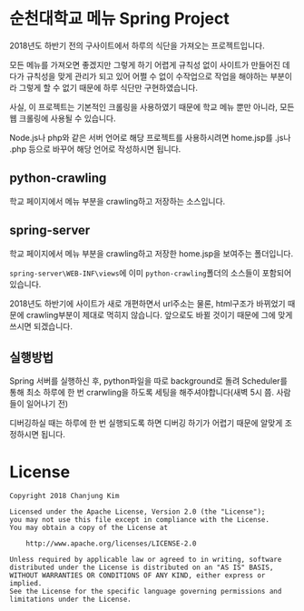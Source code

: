 # 순천대학교 메뉴 Spring Project
2018년도 하반기 전의 구사이트에서 하루의 식단을 가져오는 프로젝트입니다.

모든 메뉴를 가져오면 좋겠지만 그렇게 하기 어렵게 규칙성 없이 사이트가 만들어진 데다가 규칙성을 맞게 관리가 되고 있어 어쩔 수 없이 수작업으로 작업을 해야하는 부분이라 그렇게 할 수 없기 때문에 하루 식단만 구현하였습니다.

사실, 이 프로젝트는 기본적인 크롤링을 사용하였기 때문에 학교 메뉴 뿐만 아니라, 모든 웹 크롤링에 사용될 수 있습니다.

Node.js나 php와 같은 서버 언어로 해당 프로젝트를 사용하시려면 home.jsp를 .js나 .php 등으로 바꾸어 해당 언어로 작성하시면 됩니다.

## python-crawling
학교 페이지에서 메뉴 부분을 crawling하고 저장하는 소스입니다.

## spring-server
학교 페이지에서 메뉴 부분을 crawling하고 저장한 home.jsp을 보여주는 폴더입니다.

`spring-server\WEB-INF\views`에 이미 `python-crawling`폴더의 소스들이 포함되어있습니다.

2018년도 하반기에 사이트가 새로 개편하면서 url주소는 물론, html구조가 바뀌었기 때문에 crawling부분이 제대로 먹히지 않습니다. 앞으로도 바뀔 것이기 때문에 그에 맞게 쓰시면 되겠습니다.

## 실행방법
Spring 서버를 실행하신 후, python파일을 따로 background로 돌려 Scheduler를 통해 최소 하루에 한 번 crarwling을 하도록 세팅을 해주셔야합니다(새벽 5시 쯤. 사람들이 일어나기 전)

디버깅하실 때는 하루에 한 번 실행되도록 하면 디버깅 하기가 어렵기 때문에 알맞게 조정하시면 됩니다.

# License

```
Copyright 2018 Chanjung Kim

Licensed under the Apache License, Version 2.0 (the "License");
you may not use this file except in compliance with the License.
You may obtain a copy of the License at

    http://www.apache.org/licenses/LICENSE-2.0

Unless required by applicable law or agreed to in writing, software
distributed under the License is distributed on an "AS IS" BASIS,
WITHOUT WARRANTIES OR CONDITIONS OF ANY KIND, either express or implied.
See the License for the specific language governing permissions and
limitations under the License.
```
